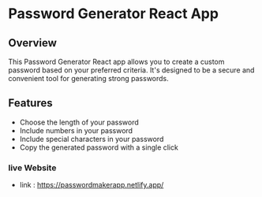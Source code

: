 # Password Generator React App

## Overview

This Password Generator React app allows you to create a custom password based on your preferred criteria. It's designed to be a secure and convenient tool for generating strong passwords.

## Features

- Choose the length of your password
- Include numbers in your password
- Include special characters in your password
- Copy the generated password with a single click

### live Website

- link : https://passwordmakerapp.netlify.app/